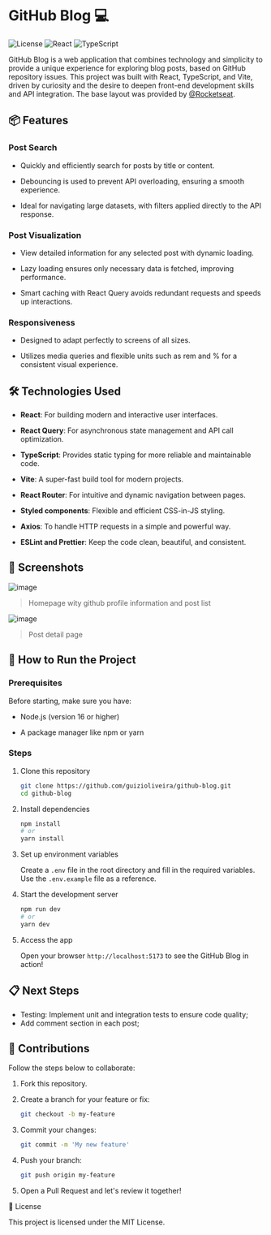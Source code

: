 # GitHub Blog 💻
![License](https://img.shields.io/badge/license-MIT-blue.svg)
![React](https://img.shields.io/badge/React-18.3.1-blue)
![TypeScript](https://img.shields.io/badge/TypeScript-5.6.2-blue)

GitHub Blog is a web application that combines technology and simplicity to provide a unique experience for exploring blog posts, based on GitHub repository issues. This project was built with React, TypeScript, and Vite, driven by curiosity and the desire to deepen front-end development skills and API integration. The base layout was provided by [@Rocketseat](https://rocketseat.com.br).

## 📦 Features

### Post Search

- Quickly and efficiently search for posts by title or content.

- Debouncing is used to prevent API overloading, ensuring a smooth experience.

- Ideal for navigating large datasets, with filters applied directly to the API response.

### Post Visualization

- View detailed information for any selected post with dynamic loading.

- Lazy loading ensures only necessary data is fetched, improving performance.

- Smart caching with React Query avoids redundant requests and speeds up interactions.

### Responsiveness

- Designed to adapt perfectly to screens of all sizes.

- Utilizes media queries and flexible units such as rem and % for a consistent visual experience.

## 🛠 Technologies Used

- **React**: For building modern and interactive user interfaces.

- **React Query**: For asynchronous state management and API call optimization.

- **TypeScript**: Provides static typing for more reliable and maintainable code.

- **Vite**: A super-fast build tool for modern projects.

- **React Router**: For intuitive and dynamic navigation between pages.

- **Styled components**: Flexible and efficient CSS-in-JS styling.

- **Axios**: To handle HTTP requests in a simple and powerful way.

- **ESLint and Prettier**: Keep the code clean, beautiful, and consistent.

## 📸 Screenshots

![image](https://github.com/user-attachments/assets/259a1ff7-130d-4be1-a8d8-182e2bbf96ad)
> Homepage wity github profile information and post list


![image](https://github.com/user-attachments/assets/62378758-ac97-4a3e-a3a2-06c95a2e34b2)
> Post detail page

## 🚀 How to Run the Project

### Prerequisites

Before starting, make sure you have:

- Node.js (version 16 or higher)

- A package manager like npm or yarn

### Steps

1. Clone this repository
    ```bash
    git clone https://github.com/guizioliveira/github-blog.git
    cd github-blog
    ```

2. Install dependencies
    ```bash
    npm install
    # or
    yarn install
    ```

3. Set up environment variables

    Create a `.env` file in the root directory and fill in the required variables. Use the `.env.example` file as a reference.

4. Start the development server
    ```bash
    npm run dev
    # or
    yarn dev
    ```

5. Access the app

    Open your browser `http://localhost:5173` to see the GitHub Blog in action!

## 📋 Next Steps

- Testing: Implement unit and integration tests to ensure code quality;
- Add comment section in each post;

## 📝 Contributions

Follow the steps below to collaborate:

1. Fork this repository.

2. Create a branch for your feature or fix:
    ```bash
    git checkout -b my-feature
    ```
3. Commit your changes:
    ```bash
    git commit -m 'My new feature'
    ```
4. Push your branch:
    ```bash
    git push origin my-feature
    ```
5. Open a Pull Request and let's review it together!

📝 License

This project is licensed under the MIT License.
